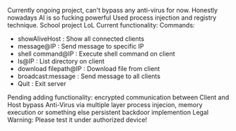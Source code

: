 Currently ongoing project, can't bypass any anti-virus for now.
Honestly nowadays AI is so fucking powerful
Used process injection and registry technique.
School project LoL
Current functionality:
Commands:
  - showAliveHost : Show all connected clients
  - message@IP : Send message to specific IP
  - shell command@IP : Execute shell command on client
  - ls@IP : List directory on client
  - download filepath@IP : Download file from client
  - broadcast:message : Send message to all clients
  - Quit : Exit server

Pending adding functionality:
  encrypted communication between Client and Host
  bypass Anti-Virus via multiple layer process injecion, memory execution or something else
  persistent backdoor implemention
Legal Warning: Please test it under authorized device!
